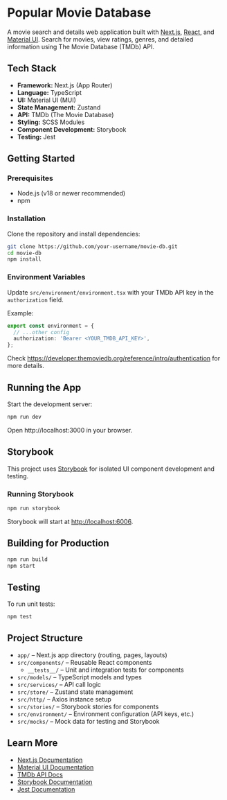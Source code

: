 # Popular Movie Database

A movie search and details web application built with [Next.js](https://nextjs.org), [React](https://react.dev), and [Material UI](https://mui.com/). Search for movies, view ratings, genres, and detailed information using The Movie Database (TMDb) API.

## Tech Stack

- **Framework:** Next.js (App Router)
- **Language:** TypeScript
- **UI:** Material UI (MUI)
- **State Management:** Zustand
- **API:** TMDb (The Movie Database)
- **Styling:** SCSS Modules
- **Component Development:** Storybook
- **Testing:** Jest

## Getting Started

### Prerequisites

- Node.js (v18 or newer recommended)
- npm

### Installation

Clone the repository and install dependencies:

```bash
git clone https://github.com/your-username/movie-db.git
cd movie-db
npm install
```

### Environment Variables

Update `src/environment/environment.tsx` with your TMDb API key in the `authorization` field.

Example:

```ts
export const environment = {
  // ...other config
  authorization: 'Bearer <YOUR_TMDB_API_KEY>',
};
```

Check https://developer.themoviedb.org/reference/intro/authentication for more details.

## Running the App

Start the development server:

```bash
npm run dev
```

Open http://localhost:3000 in your browser.

## Storybook

This project uses [Storybook](https://storybook.js.org/) for isolated UI component development and testing.

### Running Storybook

```bash
npm run storybook
```

Storybook will start at [http://localhost:6006](http://localhost:6006).

## Building for Production

```bash
npm run build
npm start
```

## Testing

To run unit tests:

```bash
npm test
```

## Project Structure

- `app/` – Next.js app directory (routing, pages, layouts)
- `src/components/` – Reusable React components
  - `__tests__/` – Unit and integration tests for components
- `src/models/` – TypeScript models and types
- `src/services/` – API call logic
- `src/store/` – Zustand state management
- `src/http/` – Axios instance setup
- `src/stories/` – Storybook stories for components
- `src/environment/` – Environment configuration (API keys, etc.)
- `src/mocks/` – Mock data for testing and Storybook

## Learn More

- [Next.js Documentation](https://nextjs.org/docs)
- [Material UI Documentation](https://mui.com/)
- [TMDb API Docs](https://developer.themoviedb.org/docs)
- [Storybook Documentation](https://storybook.js.org/docs)
- [Jest Documentation](https://jestjs.io/docs)
